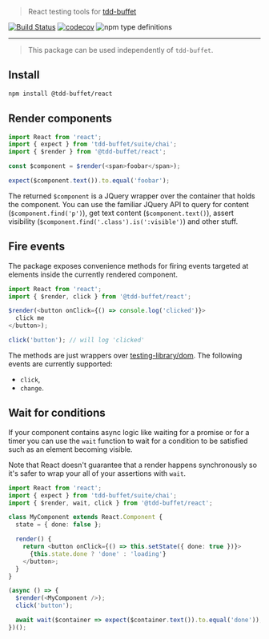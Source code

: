 > React testing tools for [tdd-buffet](https://github.com/NiGhTTraX/tdd-buffet)

[![Build Status](https://travis-ci.com/NiGhTTraX/tdd-buffet.svg?branch=master)](https://travis-ci.com/NiGhTTraX/tdd-buffet) [![codecov](https://codecov.io/gh/NiGhTTraX/tdd-buffet/branch/master/graph/badge.svg)](https://codecov.io/gh/NiGhTTraX/tdd-buffet) ![npm type definitions](https://img.shields.io/npm/types/@tdd-buffet/react.svg)

----

> This package can be used independently of `tdd-buffet`.


## Install

```sh
npm install @tdd-buffet/react
```


## Render components

```typescript jsx
import React from 'react';
import { expect } from 'tdd-buffet/suite/chai';
import { $render } from '@tdd-buffet/react';

const $component = $render(<span>foobar</span>);

expect($component.text()).to.equal('foobar');
```

The returned `$component` is a JQuery wrapper over the container that holds the component. You can use the familiar JQuery API to query for content (`$component.find('p')`), get text content (`$component.text()`), assert visibility (`$component.find('.class').is(':visible')`) and other stuff.


## Fire events

The package exposes convenience methods for firing events targeted at elements inside the currently rendered component.

```typescript jsx
import React from 'react';
import { $render, click } from '@tdd-buffet/react';

$render(<button onClick={() => console.log('clicked')}>
  click me
</button>);

click('button'); // will log 'clicked'
```

The methods are just wrappers over [testing-library/dom](https://github.com/testing-library/dom-testing-library). The following events are currently supported:

- `click`,
- `change`.


## Wait for conditions

If your component contains async logic like waiting for a promise or for a timer you can use the `wait` function to wait for a condition to be satisfied such as an element becoming visible.

Note that React doesn't guarantee that a render happens synchronously so it's safer to wrap your all of your assertions with `wait`.

```typescript jsx
import React from 'react';
import { expect } from 'tdd-buffet/suite/chai';
import { $render, wait, click } from '@tdd-buffet/react';

class MyComponent extends React.Component {
  state = { done: false };

  render() {
    return <button onClick={() => this.setState({ done: true })}>
      {this.state.done ? 'done' : 'loading'}
    </button>;
  }
}

(async () => {
  $render(<MyComponent />);
  click('button');

  await wait($container => expect($container.text()).to.equal('done'));
})();
```
